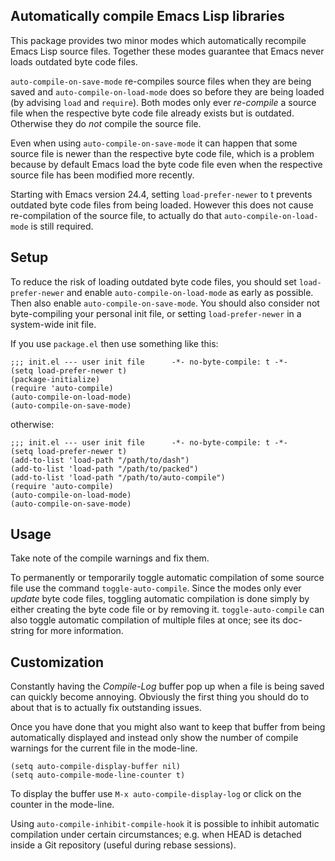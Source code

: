 Automatically compile Emacs Lisp libraries
------------------------------------------

This package provides two minor modes which automatically recompile
Emacs Lisp source files.  Together these modes guarantee that Emacs
never loads outdated byte code files.

`auto-compile-on-save-mode` re-compiles source files when they are
being saved and `auto-compile-on-load-mode` does so before they are
being loaded (by advising `load` and `require`).  Both modes only
ever _re-compile_ a source file when the respective byte code file
already exists but is outdated.  Otherwise they do _not_ compile
the source file.

Even when using `auto-compile-on-save-mode` it can happen that some
source file is newer than the respective byte code file, which is a
problem because by default Emacs load the byte code file even when
the respective source file has been modified more recently.

Starting with Emacs version 24.4, setting `load-prefer-newer` to t
prevents outdated byte code files from being loaded.  However this
does not cause re-compilation of the source file, to actually do
that `auto-compile-on-load-mode` is still required.

Setup
-----

To reduce the risk of loading outdated byte code files, you should set
`load-prefer-newer` and enable `auto-compile-on-load-mode` as early as
possible.  Then also enable `auto-compile-on-save-mode`.  You should
also consider not byte-compiling your personal init file, or setting
`load-prefer-newer` in a system-wide init file.

If you use `package.el` then use something like this:

    ;;; init.el --- user init file      -*- no-byte-compile: t -*-
    (setq load-prefer-newer t)
    (package-initialize)
    (require 'auto-compile)
    (auto-compile-on-load-mode)
    (auto-compile-on-save-mode)

otherwise:

    ;;; init.el --- user init file      -*- no-byte-compile: t -*-
    (setq load-prefer-newer t)
    (add-to-list 'load-path "/path/to/dash")
    (add-to-list 'load-path "/path/to/packed")
    (add-to-list 'load-path "/path/to/auto-compile")
    (require 'auto-compile)
    (auto-compile-on-load-mode)
    (auto-compile-on-save-mode)

Usage
-----

Take note of the compile warnings and fix them.

To permanently or temporarily toggle automatic compilation of some
source file use the command `toggle-auto-compile`.  Since the modes
only ever _update_ byte code files, toggling automatic compilation
is done simply by either creating the byte code file or by removing
it.  `toggle-auto-compile` can also toggle automatic compilation of
multiple files at once; see its doc-string for more information.

Customization
-------------

Constantly having the *Compile-Log* buffer pop up when a file is
being saved can quickly become annoying.  Obviously the first thing
you should do to about that is to actually fix outstanding issues.

Once you have done that you might also want to keep that buffer
from being automatically displayed and instead only show the number
of compile warnings for the current file in the mode-line.

    (setq auto-compile-display-buffer nil)
    (setq auto-compile-mode-line-counter t)

To display the buffer use `M-x auto-compile-display-log` or click
on the counter in the mode-line.

Using `auto-compile-inhibit-compile-hook` it is possible to inhibit
automatic compilation under certain circumstances; e.g. when HEAD
is detached inside a Git repository (useful during rebase sessions).

